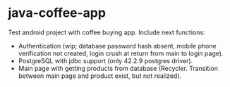 # java-coffee-app

Test android project with coffee buying app. Include next functions:
* Authentication (wip; database password hash absent, mobile phone verification not created, login crush at return from main to login page).
* PostgreSQL with jdbc support (only 42.2.9 postgres driver).
* Main page with getting products from database (Recycler. Transition between main page and product exist, but not realized).
